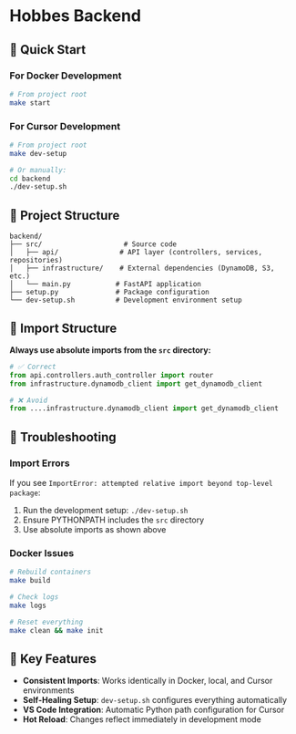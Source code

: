 # Hobbes Backend

## 🚀 Quick Start

### For Docker Development
```bash
# From project root
make start
```

### For Cursor Development
```bash
# From project root
make dev-setup

# Or manually:
cd backend
./dev-setup.sh
```

## 📁 Project Structure

```
backend/
├── src/                    # Source code
│   ├── api/               # API layer (controllers, services, repositories)
│   ├── infrastructure/    # External dependencies (DynamoDB, S3, etc.)
│   └── main.py           # FastAPI application
├── setup.py              # Package configuration
└── dev-setup.sh          # Development environment setup
```

## 🔧 Import Structure

**Always use absolute imports from the `src` directory:**

```python
# ✅ Correct
from api.controllers.auth_controller import router
from infrastructure.dynamodb_client import get_dynamodb_client

# ❌ Avoid
from ....infrastructure.dynamodb_client import get_dynamodb_client
```

## 🐛 Troubleshooting

### Import Errors
If you see `ImportError: attempted relative import beyond top-level package`:

1. Run the development setup: `./dev-setup.sh`
2. Ensure PYTHONPATH includes the `src` directory
3. Use absolute imports as shown above

### Docker Issues
```bash
# Rebuild containers
make build

# Check logs
make logs

# Reset everything
make clean && make init
```

## 🎯 Key Features

- **Consistent Imports**: Works identically in Docker, local, and Cursor environments
- **Self-Healing Setup**: `dev-setup.sh` configures everything automatically
- **VS Code Integration**: Automatic Python path configuration for Cursor
- **Hot Reload**: Changes reflect immediately in development mode 